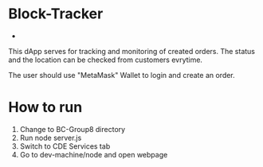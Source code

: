 # Block-Tracker
*
This dApp serves for tracking and monitoring of created orders. The status and the location can be checked from customers evrytime.  

The user should use "MetaMask" Wallet to login and create an order. 

# How to run
1. Change to BC-Group8 directory
2. Run node server.js
3. Switch to CDE Services tab
4. Go to dev-machine/node and open webpage